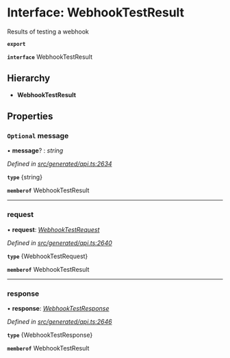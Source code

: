 # Interface: WebhookTestResult

Results of testing a webhook

**`export`** 

**`interface`** WebhookTestResult

## Hierarchy

* **WebhookTestResult**

## Properties

### `Optional` message

• **message**? : *string*

*Defined in [src/generated/api.ts:2634](https://github.com/mailslurp/mailslurp-client-ts-js/blob/6b83217/src/generated/api.ts#L2634)*

**`type`** {string}

**`memberof`** WebhookTestResult

___

###  request

• **request**: *[WebhookTestRequest](../modules/_generated_api_.webhooktestrequest.md)*

*Defined in [src/generated/api.ts:2640](https://github.com/mailslurp/mailslurp-client-ts-js/blob/6b83217/src/generated/api.ts#L2640)*

**`type`** {WebhookTestRequest}

**`memberof`** WebhookTestResult

___

###  response

• **response**: *[WebhookTestResponse](_generated_api_.webhooktestresponse.md)*

*Defined in [src/generated/api.ts:2646](https://github.com/mailslurp/mailslurp-client-ts-js/blob/6b83217/src/generated/api.ts#L2646)*

**`type`** {WebhookTestResponse}

**`memberof`** WebhookTestResult
